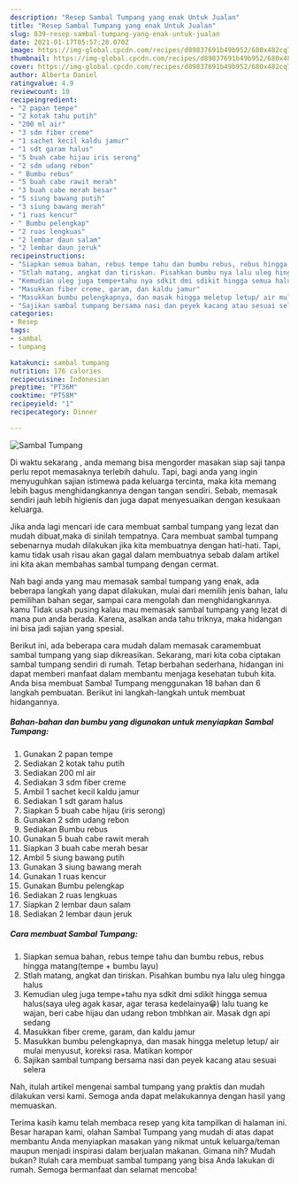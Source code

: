 ```yaml
---
description: "Resep Sambal Tumpang yang enak Untuk Jualan"
title: "Resep Sambal Tumpang yang enak Untuk Jualan"
slug: 839-resep-sambal-tumpang-yang-enak-untuk-jualan
date: 2021-01-17T05:57:28.070Z
image: https://img-global.cpcdn.com/recipes/d89837691b49b952/680x482cq70/sambal-tumpang-foto-resep-utama.jpg
thumbnail: https://img-global.cpcdn.com/recipes/d89837691b49b952/680x482cq70/sambal-tumpang-foto-resep-utama.jpg
cover: https://img-global.cpcdn.com/recipes/d89837691b49b952/680x482cq70/sambal-tumpang-foto-resep-utama.jpg
author: Alberta Daniel
ratingvalue: 4.9
reviewcount: 10
recipeingredient:
- "2 papan tempe"
- "2 kotak tahu putih"
- "200 ml air"
- "3 sdm fiber creme"
- "1 sachet kecil kaldu jamur"
- "1 sdt garam halus"
- "5 buah cabe hijau iris serong"
- "2 sdm udang rebon"
- " Bumbu rebus"
- "5 buah cabe rawit merah"
- "3 buah cabe merah besar"
- "5 siung bawang putih"
- "3 siung bawang merah"
- "1 ruas kencur"
- " Bumbu pelengkap"
- "2 ruas lengkuas"
- "2 lembar daun salam"
- "2 lembar daun jeruk"
recipeinstructions:
- "Siapkan semua bahan, rebus tempe tahu dan bumbu rebus, rebus hingga matang(tempe + bumbu layu)"
- "Stlah matang, angkat dan tiriskan. Pisahkan bumbu nya lalu uleg hingga halus"
- "Kemudian uleg juga tempe+tahu nya sdkit dmi sdikit hingga semua halus(saya uleg agak kasar, agar terasa kedelainya😁) lalu tuang ke wajan, beri cabe hijau dan udang rebon tmbhkan air. Masak dgn api sedang"
- "Masukkan fiber creme, garam, dan kaldu jamur"
- "Masukkan bumbu pelengkapnya, dan masak hingga meletup letup/ air mulai menyusut, koreksi rasa. Matikan kompor"
- "Sajikan sambal tumpang bersama nasi dan peyek kacang atau sesuai selera"
categories:
- Resep
tags:
- sambal
- tumpang

katakunci: sambal tumpang 
nutrition: 176 calories
recipecuisine: Indonesian
preptime: "PT36M"
cooktime: "PT58M"
recipeyield: "1"
recipecategory: Dinner

---
```



![Sambal Tumpang](https://img-global.cpcdn.com/recipes/d89837691b49b952/680x482cq70/sambal-tumpang-foto-resep-utama.jpg)

Di waktu  sekarang , anda memang bisa mengorder masakan siap saji tanpa perlu repot memasaknya terlebih dahulu. Tapi, bagi anda yang ingin menyuguhkan sajian istimewa pada keluarga tercinta, maka kita memang lebih bagus menghidangkannya dengan tangan sendiri. Sebab, memasak sendiri jauh lebih higienis dan juga dapat menyesuaikan dengan kesukaan keluarga.

Jika anda lagi mencari ide cara membuat sambal tumpang yang lezat dan mudah dibuat,maka di sinilah tempatnya. Cara membuat sambal tumpang  sebenarnya mudah dilakukan jika kita membuatnya dengan hati-hati. Tapi, kamu tidak usah risau akan gagal dalam membuatnya 
sebab dalam artikel ini kita akan membahas sambal tumpang dengan cermat.  



Nah bagi anda yang mau memasak sambal tumpang yang enak, ada beberapa langkah yang dapat dilakukan, mulai dari memilih jenis bahan, lalu pemilihan bahan segar, sampai cara mengolah dan menghidangkannya. kamu Tidak usah pusing kalau mau memasak sambal tumpang yang lezat di mana pun anda berada. Karena, asalkan anda  tahu triknya, maka hidangan ini bisa jadi sajian yang spesial.

Berikut ini, ada beberapa cara mudah dalam memasak caramembuat sambal tumpang yang siap dikreasikan. Sekarang, mari kita coba ciptakan sambal tumpang sendiri di rumah. Tetap berbahan sederhana, hidangan ini dapat memberi manfaat dalam membantu menjaga kesehatan tubuh kita. Anda bisa membuat Sambal Tumpang menggunakan 18 bahan dan 6 langkah pembuatan. Berikut ini langkah-langkah untuk membuat hidangannya.

<!--inarticleads1-->

##### Bahan-bahan dan bumbu yang digunakan untuk menyiapkan Sambal Tumpang:

1. Gunakan 2 papan tempe
1. Sediakan 2 kotak tahu putih
1. Sediakan 200 ml air
1. Sediakan 3 sdm fiber creme
1. Ambil 1 sachet kecil kaldu jamur
1. Sediakan 1 sdt garam halus
1. Siapkan 5 buah cabe hijau (iris serong)
1. Gunakan 2 sdm udang rebon
1. Sediakan  Bumbu rebus
1. Gunakan 5 buah cabe rawit merah
1. Siapkan 3 buah cabe merah besar
1. Ambil 5 siung bawang putih
1. Gunakan 3 siung bawang merah
1. Gunakan 1 ruas kencur
1. Gunakan  Bumbu pelengkap
1. Sediakan 2 ruas lengkuas
1. Siapkan 2 lembar daun salam
1. Sediakan 2 lembar daun jeruk




<!--inarticleads2-->

##### Cara membuat Sambal Tumpang:

1. Siapkan semua bahan, rebus tempe tahu dan bumbu rebus, rebus hingga matang(tempe + bumbu layu)
1. Stlah matang, angkat dan tiriskan. Pisahkan bumbu nya lalu uleg hingga halus
1. Kemudian uleg juga tempe+tahu nya sdkit dmi sdikit hingga semua halus(saya uleg agak kasar, agar terasa kedelainya😁) lalu tuang ke wajan, beri cabe hijau dan udang rebon tmbhkan air. Masak dgn api sedang
1. Masukkan fiber creme, garam, dan kaldu jamur
1. Masukkan bumbu pelengkapnya, dan masak hingga meletup letup/ air mulai menyusut, koreksi rasa. Matikan kompor
1. Sajikan sambal tumpang bersama nasi dan peyek kacang atau sesuai selera




Nah, itulah artikel mengenai  sambal tumpang  yang praktis dan mudah dilakukan versi kami. Semoga anda dapat melakukannya dengan hasil yang memuaskan. 

Terima kasih kamu telah membaca resep yang kita tampilkan di halaman ini. Besar harapan kami, olahan  Sambal Tumpang yang mudah di atas dapat membantu Anda menyiapkan masakan yang nikmat untuk keluarga/teman maupun menjadi inspirasi dalam berjualan makanan. Gimana nih? Mudah bukan? Itulah cara membuat sambal tumpang yang bisa Anda lakukan di rumah. Semoga bermanfaat dan selamat mencoba!

